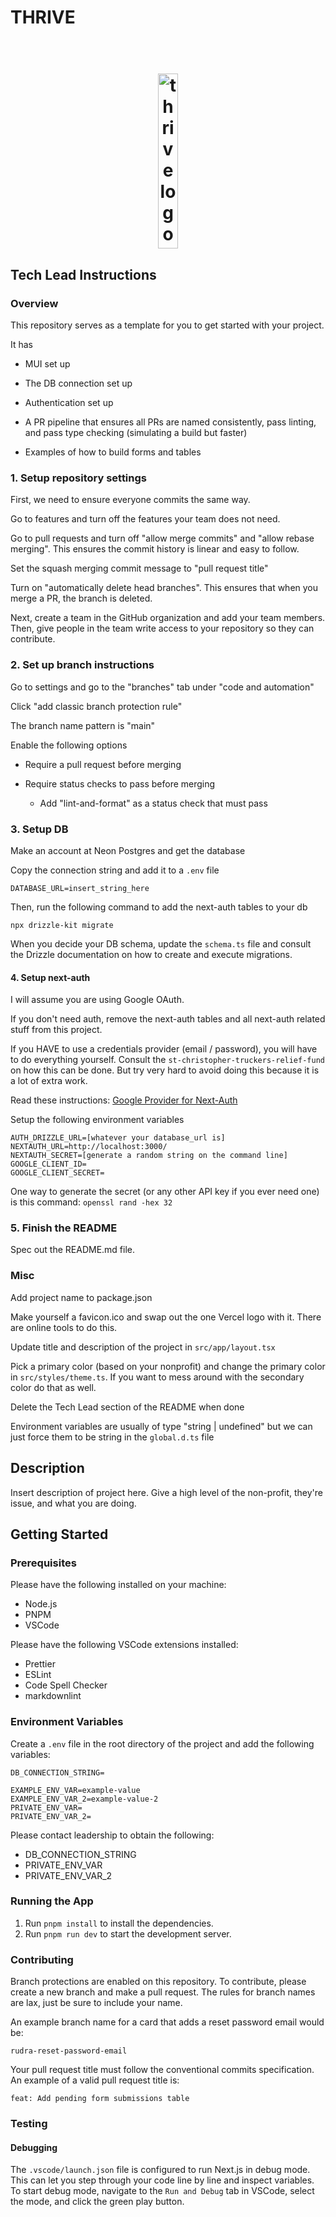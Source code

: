 # THRIVE

<h1 align="center">
  <br>
    <img width="25%" height="280" alt="thrive logo" src="https://github.com/user-attachments/assets/2a0d17be-c3cf-4fe6-8505-3b9ff3a4e8cf" />
  <br>
</h1>

## Tech Lead Instructions

### Overview

This repository serves as a template for you to get started with your project.

It has

- MUI set up

- The DB connection set up

- Authentication set up

- A PR pipeline that ensures all PRs are named consistently, pass linting, and pass type checking (simulating a build but faster)

- Examples of how to build forms and tables

### 1. Setup repository settings

First, we need to ensure everyone commits the same way.

Go to features and turn off the features your team does not need.

Go to pull requests and turn off "allow merge commits" and "allow rebase merging". This ensures the commit history is linear and easy to follow.

Set the squash merging commit message to "pull request title"

Turn on "automatically delete head branches". This ensures that when you merge a PR, the branch is deleted.

Next, create a team in the GitHub organization and add your team members. Then, give people in the team write access to your repository so they can contribute.

### 2. Set up branch instructions

Go to settings and go to the "branches" tab under "code and automation"

Click "add classic branch protection rule"

The branch name pattern is "main"

Enable the following options

- Require a pull request before merging

- Require status checks to pass before merging
  - Add "lint-and-format" as a status check that must pass

### 3. Setup DB

Make an account at Neon Postgres and get the database

Copy the connection string and add it to a `.env` file

```text
DATABASE_URL=insert_string_here
```

Then, run the following command to add the next-auth tables to your db

`npx drizzle-kit migrate`

When you decide your DB schema, update the `schema.ts` file and consult the Drizzle documentation on how to create and execute migrations.

#### 4. Setup next-auth

I will assume you are using Google OAuth.

If you don't need auth, remove the next-auth tables and all next-auth related stuff from this project.

If you HAVE to use a credentials provider (email / password), you will have to do everything yourself. Consult the `st-christopher-truckers-relief-fund` on how this can be done. But try very hard to avoid doing this because it is a lot of extra work.

Read these instructions: [Google Provider for Next-Auth](https://next-auth.js.org/providers/google)

Setup the following environment variables

```text
AUTH_DRIZZLE_URL=[whatever your database_url is]
NEXTAUTH_URL=http://localhost:3000/
NEXTAUTH_SECRET=[generate a random string on the command line]
GOOGLE_CLIENT_ID=
GOOGLE_CLIENT_SECRET=
```

One way to generate the secret (or any other API key if you ever need one) is this command: `openssl rand -hex 32`

### 5. Finish the README

Spec out the README.md file.

### Misc

Add project name to package.json

Make yourself a favicon.ico and swap out the one Vercel logo with it. There are online tools to do this.

Update title and description of the project in `src/app/layout.tsx`

Pick a primary color (based on your nonprofit) and change the primary color in `src/styles/theme.ts`. If you want to mess around with the secondary color do that as well.

Delete the Tech Lead section of the README when done

Environment variables are usually of type "string | undefined" but we can just force them to be string in the `global.d.ts` file

## Description

Insert description of project here.
Give a high level of the non-profit, they're issue, and what you are doing.

## Getting Started

### Prerequisites

Please have the following installed on your machine:

- Node.js
- PNPM
- VSCode

Please have the following VSCode extensions installed:

- Prettier
- ESLint
- Code Spell Checker
- markdownlint

### Environment Variables

Create a `.env` file in the root directory of the project and add the following variables:

```text
DB_CONNECTION_STRING=

EXAMPLE_ENV_VAR=example-value
EXAMPLE_ENV_VAR_2=example-value-2
PRIVATE_ENV_VAR=
PRIVATE_ENV_VAR_2=
```

Please contact leadership to obtain the following:

- DB_CONNECTION_STRING
- PRIVATE_ENV_VAR
- PRIVATE_ENV_VAR_2

### Running the App

1. Run `pnpm install` to install the dependencies.
2. Run `pnpm run dev` to start the development server.

### Contributing

Branch protections are enabled on this repository.
To contribute, please create a new branch and make a pull request.
The rules for branch names are lax, just be sure to include your name.

An example branch name for a card that adds a reset password email would be:

```text
rudra-reset-password-email
```

Your pull request title must follow the conventional commits specification. An example of a valid pull request title is:

```text
feat: Add pending form submissions table
```

### Testing

#### Debugging

The `.vscode/launch.json` file is configured to run Next.js in debug mode. This can let you step through your code line by line and inspect variables.
To start debug mode, navigate to the `Run and Debug` tab in VSCode, select the mode, and click the green play button.
